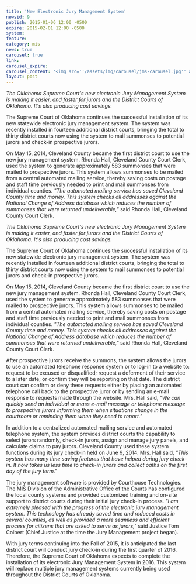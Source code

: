 ```yaml
---
title: 'New Electronic Jury Management System'
newsid: 9
publish: 2015-01-06 12:00 -0500
expire: 2015-02-01 12:00 -0500
system: 
feature: 
category: mis
news: true
carousel: true
link: 
carousel_expire: 
carousel_content: '<img src=''/assets/img/carousel/jms-carousel.jpg'' alt=''New electronic jury management system. Making it easier and faster for jurors and the district courts.'' />'
layout: post
---
```

<p><i>The Oklahoma Supreme Court's new electronic Jury Management System is making it easier, and faster for jurors and the District Courts of Oklahoma. It's also producing cost savings.</i></p><p>The Supreme Court of Oklahoma continues the successful installation of its new statewide electronic jury management system. The system was recently installed in fourteen additional district courts, bringing the total to thirty district courts now using the system to mail summonses to potential jurors and check-in prospective jurors.</p><p>On May 15, 2014, Cleveland County became the first district court to use the new jury management system. Rhonda Hall, Cleveland County Court Clerk, used the system to generate approximately 583 summonses that were mailed to prospective jurors. This system allows summonses to be mailed from a central automated mailing service, thereby saving costs on postage and staff time previously needed to print and mail summonses from individual counties. <i>"The automated mailing service has saved Cleveland County time and money. This system checks all addresses against the National Change of Address database which reduces the number of summonses that were returned undeliverable,"</i> said Rhonda Hall, Cleveland County Court Clerk.</p>
 <!--more-->
<p><i>The Oklahoma Supreme Court's new electronic Jury Management System is making it easier, and faster for jurors and the District Courts of Oklahoma. It's also producing cost savings.</i></p>
<p>The Supreme Court of Oklahoma continues the successful installation of its new statewide electronic jury management system. The system was recently installed in fourteen additional district courts, bringing the total to thirty district courts now using the system to mail summonses to potential jurors and check-in prospective jurors.</p>
<p>On May 15, 2014, Cleveland County became the first district court to use the new jury management system. Rhonda Hall, Cleveland County Court Clerk, used the system to generate approximately 583 summonses that were mailed to prospective jurors. This system allows summonses to be mailed from a central automated mailing service, thereby saving costs on postage and staff time previously needed to print and mail summonses from individual counties. <i>"The automated mailing service has saved Cleveland County time and money. This system checks all addresses against the National Change of Address database which reduces the number of summonses that were returned undeliverable,"</i> said Rhonda Hall, Cleveland County Court Clerk.</p>
<p>After prospective jurors receive the summons, the system allows the jurors to use an automated telephone response system or to log-in to a website to: request to be excused or disqualified; request a deferment of their service to a later date; or confirm they will be reporting on that date. The district court can confirm or deny these requests either by placing an automated telephone call back to the prospective juror or by sending an e-mail response to requests made through the website. Mrs. Hall said, <i>"We can quickly send an individual or mass e-mail message or telephone message to prospective jurors informing them when situations change in the courtroom or reminding them when they need to report."</i></p>
<p>In addition to a centralized automated mailing service and automated telephone system, the system provides district courts the capability to select jurors randomly, check-in jurors, assign and manage jury panels, and calculate claims to pay jurors. Cleveland County used these system functions during its jury check-in held on June 9, 2014. Mrs. Hall said, <i>"This system has many time saving features that have helped during jury check-in. It now takes us less time to check-in jurors and collect oaths on the first day of the jury term."</i> </p>
<p>The jury management software is provided by Courthouse Technologies. The MIS Division of the Administrative Office of the Courts has configured the local county systems and provided customized training and on-site support to district courts during their initial jury check-in process. <i>"I am extremely pleased with the progress of the electronic jury management system. This technology has already saved time and reduced costs in several counties, as well as provided a more seamless and efficient process for citizens that are asked to serve as jurors,"</i> said Justice Tom Colbert (Chief Justice at the time the Jury Management project began).</p>
<p>With jury terms continuing into the Fall of 2015, it is anticipated the last district court will conduct jury 
check-in during the first quarter of 2016. Therefore, the Supreme Court of Oklahoma expects to complete the installation of its electronic Jury Management System in 2016. This system will replace multiple jury management systems currently being used throughout the District Courts of Oklahoma.</p>
